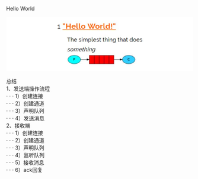 Hello World<br>

![picture](helloWorld.png "picture")

总结<br>
1、发送端操作流程<br>
· · · 1）创建连接<br>
· · · 2）创建通道<br>
· · · 3）声明队列<br>
· · · 4）发送消息<br>
2、接收端<br>
· · · 1）创建连接<br>
· · · 2）创建通道<br>
· · · 3）声明队列<br>
· · · 4）监听队列<br>
· · · 5）接收消息<br>
· · · 6）ack回复<br>